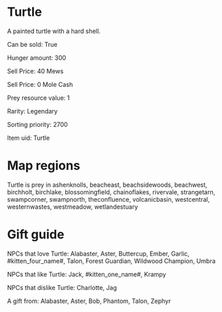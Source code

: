 # Turtle

A painted turtle with a hard shell.

Can be sold: True

Hunger amount: 300

Sell Price: 40 Mews

Sell Price: 0 Mole Cash

Prey resource value: 1

Rarity: Legendary

Sorting priority: 2700

Item uid: Turtle

# Map regions

Turtle is prey in ashenknolls, beacheast, beachsidewoods, beachwest, birchholt, birchlake, blossomingfield, chainoflakes, rivervale, strangetarn, swampcorner, swampnorth, theconfluence, volcanicbasin, westcentral, westernwastes, westmeadow, wetlandestuary

# Gift guide

NPCs that love Turtle: Alabaster, Aster, Buttercup, Ember, Garlic, #kitten_four_name#, Talon, Forest Guardian, Wildwood Champion, Umbra

NPCs that like Turtle: Jack, #kitten_one_name#, Krampy

NPCs that dislike Turtle: Charlotte, Jag

A gift from: Alabaster, Aster, Bob, Phantom, Talon, Zephyr